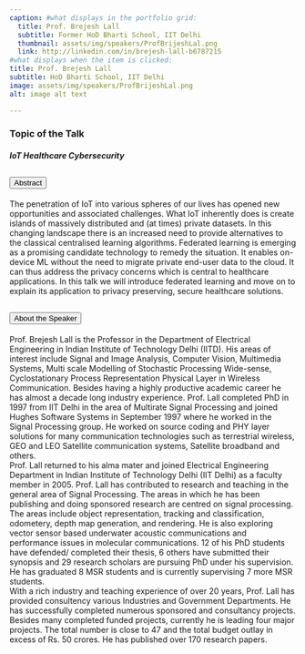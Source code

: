 ```yaml
---
caption: #what displays in the portfolio grid:
  title: Prof. Brejesh Lall
  subtitle: Former HoD Bharti School, IIT Delhi
  thumbnail: assets/img/speakers/ProfBrijeshLal.png
  link: http://linkedin.com/in/brejesh-lall-b6787215
#what displays when the item is clicked:
title: Prof. Brejesh Lall
subtitle: HoD Bharti School, IIT Delhi
image: assets/img/speakers/ProfBrijeshLal.png
alt: image alt text

---
```

### Topic of the Talk

##### IoT Healthcare Cybersecurity

<div class="accordion text-left" id="accordionExample2">
  <div class="card">
    <div class="card-header" id="headingTwo">
      <h2 class="mb-0">
        <button class="btn btn-link collapsed" type="button" data-toggle="collapse" data-target="#collapseFour" aria-expanded="false" aria-controls="collapseFour">
        Abstract
        </button>
      </h2>
    </div>
    <div id="collapseFour" class="collapse" aria-labelledby="headingTwo" data-parent="#accordionExample">
      <div class="card-body">
      The penetration of IoT into various spheres of our lives has opened new opportunities and associated challenges.
      What IoT inherently does is create islands of massively distributed and (at times) private datasets. In this changing
      landscape there is an increased need to provide alternatives to the classical centralised learning algorithms.
      Federated learning is emerging as a promising candidate technology to remedy the situation. It enables on-device
      ML without the need to migrate private end-user data to the cloud. It can thus address the privacy concerns which
      is central to healthcare applications. In this talk we will introduce federated learning and move on to explain its
      application to privacy preserving, secure healthcare solutions.
      </div>
    </div>
  </div>
  <div class="card">
    <div class="card-header" id="headingThree">
      <h2 class="mb-0">
        <button class="btn btn-link collapsed" type="button" data-toggle="collapse" data-target="#CollapseFive" aria-expanded="false" aria-controls="CollapseFive">
          About the Speaker
        </button>
      </h2>
    </div>
    <div id="CollapseFive" class="collapse" aria-labelledby="headingThree" data-parent="#accordionExample">
      <div class="card-body">
  Prof. Brejesh Lall is the Professor in the Department of Electrical Engineering in Indian Institute
  of Technology Delhi (IITD). His areas of interest include Signal and Image Analysis, Computer
  Vision, Multimedia Systems, Multi scale Modelling of Stochastic Processing Wide-sense,
  Cyclostationary Process Representation Physical Layer in Wireless Communication.
  Besides having a highly productive academic career he has almost a decade long industry
  experience. Prof. Lall completed PhD in 1997 from IIT Delhi in the area of Multirate Signal
  Processing and joined Hughes Software Systems in September 1997 where he worked in the
  Signal Processing group. He worked on source coding and PHY layer solutions for many
  communication technologies such as terrestrial wireless, GEO and LEO Satellite
  communication systems, Satellite broadband and others.
  <br>
  Prof. Lall returned to his alma mater and joined Electrical Engineering Department in Indian
  Institute of Technology Delhi (IIT Delhi) as a faculty member in 2005. Prof. Lall has contributed
  to research and teaching in the general area of Signal Processing. The areas in which he has
  been publishing and doing sponsored research are centred on signal processing. The areas
  include object representation, tracking and classification, odometery, depth map generation,
  and rendering. He is also exploring vector sensor based underwater acoustic communications
  and performance issues in molecular communications. 12 of his PhD students have defended/
  completed their thesis, 6 others have submitted their synopsis and 29 research scholars are
  pursuing PhD under his supervision. He has graduated 8 MSR students and is currently
  supervising 7 more MSR students.
  <br>
  With a rich industry and teaching experience of over 20 years, Prof. Lall has provided
  consultency various Industries and Government Departments. He has successfully completed
  numerous sponsored and consultancy projects. Besides many completed funded projects,
  currently he is leading four major projects. The total number is close to 47 and the total
  budget outlay in excess of Rs. 50 crores. He has published over 170 research papers.        </div>
    </div>
  </div>
</div>
